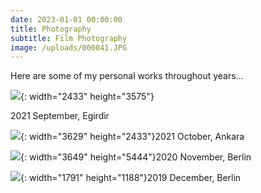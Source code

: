 ```yaml
---
date: 2023-01-01 00:00:00
title: Photography
subtitle: Film Photography
image: /uploads/000041.JPG
---
```

Here are some of my personal works throughout years…

![](/uploads/r1-08229-13.JPG){: width="2433" height="3575"}

2021 September, Egirdir

![](/uploads/r1-03585-031a.JPG){: width="3629" height="2433"}2021 October, Ankara

![](/uploads/r1-02367-022a.JPG){: width="3649" height="5444"}2020 November, Berlin

![](/uploads/87800014.JPG){: width="1791" height="1188"}2019 December, Berlin